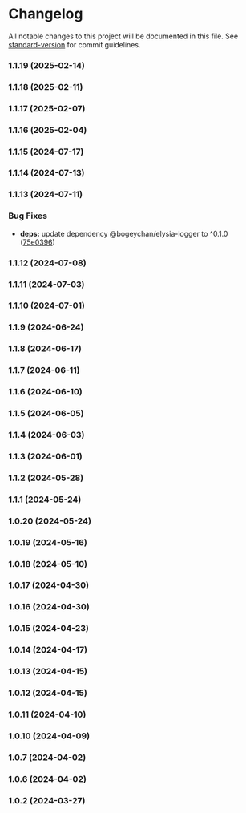 # Changelog

All notable changes to this project will be documented in this file. See [standard-version](https://github.com/conventional-changelog/standard-version) for commit guidelines.

### 1.1.19 (2025-02-14)

### 1.1.18 (2025-02-11)

### 1.1.17 (2025-02-07)

### 1.1.16 (2025-02-04)

### 1.1.15 (2024-07-17)

### 1.1.14 (2024-07-13)

### 1.1.13 (2024-07-11)


### Bug Fixes

* **deps:** update dependency @bogeychan/elysia-logger to ^0.1.0 ([75e0396](https://github.com/qlaffont/unify-elysia/commit/75e03963fb2e3a22afb5ef31a956fdcbcbfa6451))

### 1.1.12 (2024-07-08)

### 1.1.11 (2024-07-03)

### 1.1.10 (2024-07-01)

### 1.1.9 (2024-06-24)

### 1.1.8 (2024-06-17)

### 1.1.7 (2024-06-11)

### 1.1.6 (2024-06-10)

### 1.1.5 (2024-06-05)

### 1.1.4 (2024-06-03)

### 1.1.3 (2024-06-01)

### 1.1.2 (2024-05-28)

### 1.1.1 (2024-05-24)

### 1.0.20 (2024-05-24)

### 1.0.19 (2024-05-16)

### 1.0.18 (2024-05-10)

### 1.0.17 (2024-04-30)

### 1.0.16 (2024-04-30)

### 1.0.15 (2024-04-23)

### 1.0.14 (2024-04-17)

### 1.0.13 (2024-04-15)

### 1.0.12 (2024-04-15)

### 1.0.11 (2024-04-10)

### 1.0.10 (2024-04-09)

### 1.0.7 (2024-04-02)

### 1.0.6 (2024-04-02)

### 1.0.2 (2024-03-27)
